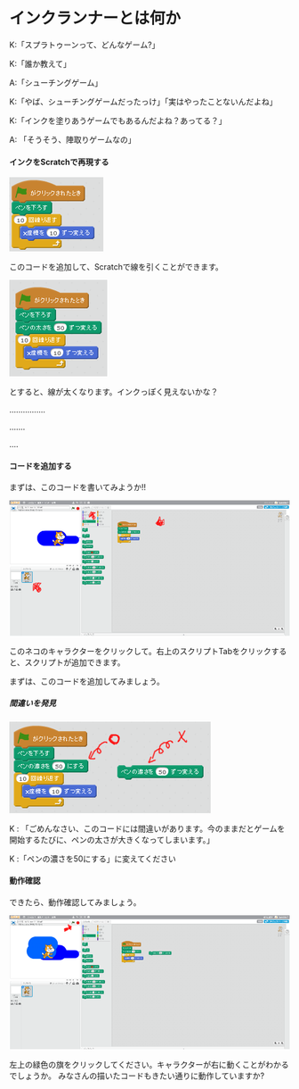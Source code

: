 # インクランナーとは何か


K:「スプラトゥーンって、どんなゲーム?」

K:「誰か教えて」

A:「シューチングゲーム」

K:「やば、シューチングゲームだったっけ」「実はやったことないんだよね」

K:「インクを塗りあうゲームでもあるんだよね？あってる？」

A: 「そうそう、陣取りゲームなの」

#### インクをScratchで再現する
![](draw_line.png)

このコードを追加して、Scratchで線を引くことができます。

![](draw_line_002.png)

とすると、線が太くなります。インクっぽく見えないかな？

................

.......

....


#### コードを追加する
まずは、このコードを書いてみようか!!

![](draw_line_003a.png)

このネコのキャラクターをクリックして。右上のスクリプトTabをクリックすると、スクリプトが追加できます。

まずは、このコードを追加してみましょう。


##### 間違いを発見

![](draw_line_004.png)

K : 「ごめんなさい、このコードには間違いがあります。今のままだとゲームを開始するたびに、ペンの太さが大きくなってしまいます。」

K :「ペンの濃さを50にする」に変えてください


#### 動作確認

できたら、動作確認してみましょう。

![](draw_line_005.png)

左上の緑色の旗をクリックしてください。キャラクターが右に動くことがわかるでしょうか。
みなさんの描いたコードもきたい通りに動作していますか?


